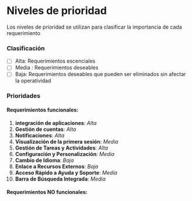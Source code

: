 # Niveles de prioridad 
Los niveles de prioridad se utilizan para clasificar la importancia de cada requerimiento
### Clasificación
 - [ ] Alta: Requerimientos escenciales 
 - [ ] Media : Requerimientos deseables
 - [ ] Baja: Requerimientos deseables que pueden ser eliminados sin afectar la operatividad

### Prioridades
#### Requerimientos funcionales:
1.  **integración de aplicaciones**:  *Alta*
2.  **Gestión de cuentas**: *Alta*
3.  **Notificaciones**: *Alta*
4.  **Visualización de la primera sesión**: *Media*
5.  **Gestión de Tareas y Actividades**: *Alta*
6.  **Configuración y Personalización**: *Media*
7.  **Cambio de Idioma**: *Baja*
8.  **Enlace a Recursos Externos**: *Baja*
9.  **Acceso Rápido a Ayuda y Soporte**: *Media*
10.  **Barra de Búsqueda Integrada**: *Media*

#### Requerimientos NO funcionales:



